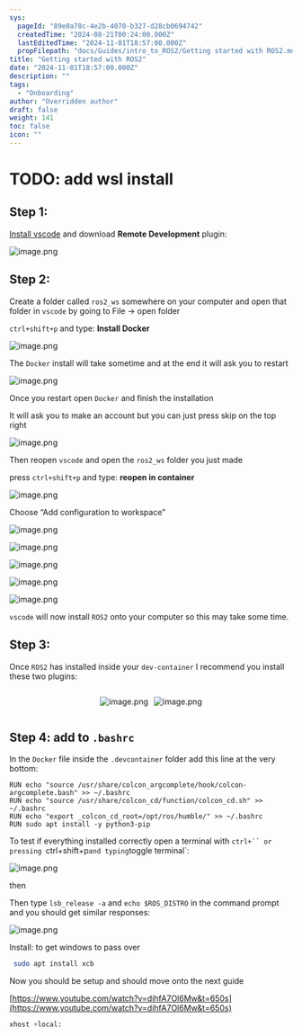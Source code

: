 ```yaml
---
sys:
  pageId: "89e0a78c-4e2b-4070-b327-d28cb0694742"
  createdTime: "2024-08-21T00:24:00.000Z"
  lastEditedTime: "2024-11-01T18:57:00.000Z"
  propFilepath: "docs/Guides/intro_to_ROS2/Getting started with ROS2.md"
title: "Getting started with ROS2"
date: "2024-11-01T18:57:00.000Z"
description: ""
tags:
  - "Onboarding"
author: "Overridden author"
draft: false
weight: 141
toc: false
icon: ""
---
```


# TODO: add wsl install

## Step 1:

[Install vscode](https://code.visualstudio.com/download) and download **Remote Development** plugin:

![image.png](https://prod-files-secure.s3.us-west-2.amazonaws.com/d518164a-d88e-44d1-a4ee-3adb3bd8bce0/efb52993-1881-4a40-b95e-6f020334f022/image.png?X-Amz-Algorithm=AWS4-HMAC-SHA256&X-Amz-Content-Sha256=UNSIGNED-PAYLOAD&X-Amz-Credential=ASIAZI2LB4662WLSTYXH%2F20250328%2Fus-west-2%2Fs3%2Faws4_request&X-Amz-Date=20250328T190240Z&X-Amz-Expires=3600&X-Amz-Security-Token=IQoJb3JpZ2luX2VjEPv%2F%2F%2F%2F%2F%2F%2F%2F%2F%2FwEaCXVzLXdlc3QtMiJHMEUCIQDBbvXUNvhpqvRM6zGV9WWDDwpHPRYBcAC9jVgjksnvXQIgVM7%2BNhSPL1tMrTO31YgYW2pS4HqtegfRu0uBEdsLDE8q%2FwMIZBAAGgw2Mzc0MjMxODM4MDUiDK1eByOI2d%2BdApvVkyrcA19LsIdmRSIGvbjsrYz04o7C2H6EHFVbxyJsQFJBbV8VM%2BwzqV7dnfWLPkxCkbSqETAuRFELPL8365ufF9HKWgXX4MawCJ1a4HpKOXZtoy%2BxWOjqfiGD5sPBI4MX8VGsw%2FjHYXAjHn25pITo3Wi3bN0tJyL7QXbKZHqANTnk3Zhd5w8dAN2AqAKqut8WOJ1Qe%2BtEOA%2B9niHABCu3FDdSH6SSm1OkqXc7R9jqxxU7lxI%2FCFbvd9rTBRL1Py7WGb8rZXh1xPu8u2JFexbZBcjU29Ri0vFoBHxDl1a1qDp6nkm%2BNjWGiJ1Lgb7vpnetJLOitWdpvmadfnOLF2w9ABBxK1XAJ9%2B4x0Es0sjkDoISfVhN9VW3xh2IEbwcvQimSrhLk53pJ8a6zVjrMThOoqC8B2u1ZzMbHhAPvW%2Fem0W%2FbZGR1jh9WNxqBmrq445dM7gwgJziofaJGc0zUVCyBtFFyPbIBbr6p%2FlfC9fQHkt%2BZXe8pIt4BgMy6UlFbKY5XZFN8T92PCH%2Bmfa%2FtVtidtIW2vsD7Gl0IEdCCJsJBvQGFYLR4G5fFylaFy7nEtbakzbtk3Jb892nMkZWiHV9SuVDBwq2fQVmH4eyLUSig0XNCcRjvgP9VEWAa3xrTaLJMNHZm78GOqUBNJz7Xh854sJuYueQofuABhKSU6iRIY%2FIP1xTq2GJbmIqfBxHQEM%2BhAhviPggR1Uhk6K2mCCRdc4nQLd0hLyPLKvFB5KxMeizDset%2B1BOrcc%2BICykL3wmcWD%2FWIldvgN2KHK3R4n0f%2FSvZU7nIMNfw%2FeiAszzOlkOngs2z5YW0kQnK9ihw0yEbsgDrV%2FSTgPJBSJ17n5FWZrPgMa4NyWolTratQXM&X-Amz-Signature=517f0fca961eb7ee15fb06ea095de2e90c56902ebc145a119d4a56e269c8e025&X-Amz-SignedHeaders=host&x-id=GetObject)

## Step 2:

Create a folder called `ros2_ws` somewhere on your computer and open that folder in `vscode` by going to File → open folder 

`ctrl+shift+p` and type: **Install Docker**

![image.png](https://prod-files-secure.s3.us-west-2.amazonaws.com/d518164a-d88e-44d1-a4ee-3adb3bd8bce0/2269dc0e-1cd5-47ff-bceb-c04ad9b2eab0/image.png?X-Amz-Algorithm=AWS4-HMAC-SHA256&X-Amz-Content-Sha256=UNSIGNED-PAYLOAD&X-Amz-Credential=ASIAZI2LB4662WLSTYXH%2F20250328%2Fus-west-2%2Fs3%2Faws4_request&X-Amz-Date=20250328T190240Z&X-Amz-Expires=3600&X-Amz-Security-Token=IQoJb3JpZ2luX2VjEPv%2F%2F%2F%2F%2F%2F%2F%2F%2F%2FwEaCXVzLXdlc3QtMiJHMEUCIQDBbvXUNvhpqvRM6zGV9WWDDwpHPRYBcAC9jVgjksnvXQIgVM7%2BNhSPL1tMrTO31YgYW2pS4HqtegfRu0uBEdsLDE8q%2FwMIZBAAGgw2Mzc0MjMxODM4MDUiDK1eByOI2d%2BdApvVkyrcA19LsIdmRSIGvbjsrYz04o7C2H6EHFVbxyJsQFJBbV8VM%2BwzqV7dnfWLPkxCkbSqETAuRFELPL8365ufF9HKWgXX4MawCJ1a4HpKOXZtoy%2BxWOjqfiGD5sPBI4MX8VGsw%2FjHYXAjHn25pITo3Wi3bN0tJyL7QXbKZHqANTnk3Zhd5w8dAN2AqAKqut8WOJ1Qe%2BtEOA%2B9niHABCu3FDdSH6SSm1OkqXc7R9jqxxU7lxI%2FCFbvd9rTBRL1Py7WGb8rZXh1xPu8u2JFexbZBcjU29Ri0vFoBHxDl1a1qDp6nkm%2BNjWGiJ1Lgb7vpnetJLOitWdpvmadfnOLF2w9ABBxK1XAJ9%2B4x0Es0sjkDoISfVhN9VW3xh2IEbwcvQimSrhLk53pJ8a6zVjrMThOoqC8B2u1ZzMbHhAPvW%2Fem0W%2FbZGR1jh9WNxqBmrq445dM7gwgJziofaJGc0zUVCyBtFFyPbIBbr6p%2FlfC9fQHkt%2BZXe8pIt4BgMy6UlFbKY5XZFN8T92PCH%2Bmfa%2FtVtidtIW2vsD7Gl0IEdCCJsJBvQGFYLR4G5fFylaFy7nEtbakzbtk3Jb892nMkZWiHV9SuVDBwq2fQVmH4eyLUSig0XNCcRjvgP9VEWAa3xrTaLJMNHZm78GOqUBNJz7Xh854sJuYueQofuABhKSU6iRIY%2FIP1xTq2GJbmIqfBxHQEM%2BhAhviPggR1Uhk6K2mCCRdc4nQLd0hLyPLKvFB5KxMeizDset%2B1BOrcc%2BICykL3wmcWD%2FWIldvgN2KHK3R4n0f%2FSvZU7nIMNfw%2FeiAszzOlkOngs2z5YW0kQnK9ihw0yEbsgDrV%2FSTgPJBSJ17n5FWZrPgMa4NyWolTratQXM&X-Amz-Signature=a3d86e5187c99bf9b2436d3ee389f099eeddd9fb8a0a85671ec3e962417eac94&X-Amz-SignedHeaders=host&x-id=GetObject)

The `Docker` install will take sometime and at the end it will ask you to restart

![image.png](https://prod-files-secure.s3.us-west-2.amazonaws.com/d518164a-d88e-44d1-a4ee-3adb3bd8bce0/ed233f78-be33-4b1f-b89c-9c346c0e961e/image.png?X-Amz-Algorithm=AWS4-HMAC-SHA256&X-Amz-Content-Sha256=UNSIGNED-PAYLOAD&X-Amz-Credential=ASIAZI2LB4662WLSTYXH%2F20250328%2Fus-west-2%2Fs3%2Faws4_request&X-Amz-Date=20250328T190240Z&X-Amz-Expires=3600&X-Amz-Security-Token=IQoJb3JpZ2luX2VjEPv%2F%2F%2F%2F%2F%2F%2F%2F%2F%2FwEaCXVzLXdlc3QtMiJHMEUCIQDBbvXUNvhpqvRM6zGV9WWDDwpHPRYBcAC9jVgjksnvXQIgVM7%2BNhSPL1tMrTO31YgYW2pS4HqtegfRu0uBEdsLDE8q%2FwMIZBAAGgw2Mzc0MjMxODM4MDUiDK1eByOI2d%2BdApvVkyrcA19LsIdmRSIGvbjsrYz04o7C2H6EHFVbxyJsQFJBbV8VM%2BwzqV7dnfWLPkxCkbSqETAuRFELPL8365ufF9HKWgXX4MawCJ1a4HpKOXZtoy%2BxWOjqfiGD5sPBI4MX8VGsw%2FjHYXAjHn25pITo3Wi3bN0tJyL7QXbKZHqANTnk3Zhd5w8dAN2AqAKqut8WOJ1Qe%2BtEOA%2B9niHABCu3FDdSH6SSm1OkqXc7R9jqxxU7lxI%2FCFbvd9rTBRL1Py7WGb8rZXh1xPu8u2JFexbZBcjU29Ri0vFoBHxDl1a1qDp6nkm%2BNjWGiJ1Lgb7vpnetJLOitWdpvmadfnOLF2w9ABBxK1XAJ9%2B4x0Es0sjkDoISfVhN9VW3xh2IEbwcvQimSrhLk53pJ8a6zVjrMThOoqC8B2u1ZzMbHhAPvW%2Fem0W%2FbZGR1jh9WNxqBmrq445dM7gwgJziofaJGc0zUVCyBtFFyPbIBbr6p%2FlfC9fQHkt%2BZXe8pIt4BgMy6UlFbKY5XZFN8T92PCH%2Bmfa%2FtVtidtIW2vsD7Gl0IEdCCJsJBvQGFYLR4G5fFylaFy7nEtbakzbtk3Jb892nMkZWiHV9SuVDBwq2fQVmH4eyLUSig0XNCcRjvgP9VEWAa3xrTaLJMNHZm78GOqUBNJz7Xh854sJuYueQofuABhKSU6iRIY%2FIP1xTq2GJbmIqfBxHQEM%2BhAhviPggR1Uhk6K2mCCRdc4nQLd0hLyPLKvFB5KxMeizDset%2B1BOrcc%2BICykL3wmcWD%2FWIldvgN2KHK3R4n0f%2FSvZU7nIMNfw%2FeiAszzOlkOngs2z5YW0kQnK9ihw0yEbsgDrV%2FSTgPJBSJ17n5FWZrPgMa4NyWolTratQXM&X-Amz-Signature=acf5cedaca812469f5ffead71f9285a04b53fa47d136644fe12c67332d521d73&X-Amz-SignedHeaders=host&x-id=GetObject)

Once you restart open `Docker` and finish the installation

It will ask you to make an account but you can just press skip on the top right

![image.png](https://prod-files-secure.s3.us-west-2.amazonaws.com/d518164a-d88e-44d1-a4ee-3adb3bd8bce0/21010ad9-1659-4fd9-9f59-9932a09b2a3d/image.png?X-Amz-Algorithm=AWS4-HMAC-SHA256&X-Amz-Content-Sha256=UNSIGNED-PAYLOAD&X-Amz-Credential=ASIAZI2LB4662WLSTYXH%2F20250328%2Fus-west-2%2Fs3%2Faws4_request&X-Amz-Date=20250328T190240Z&X-Amz-Expires=3600&X-Amz-Security-Token=IQoJb3JpZ2luX2VjEPv%2F%2F%2F%2F%2F%2F%2F%2F%2F%2FwEaCXVzLXdlc3QtMiJHMEUCIQDBbvXUNvhpqvRM6zGV9WWDDwpHPRYBcAC9jVgjksnvXQIgVM7%2BNhSPL1tMrTO31YgYW2pS4HqtegfRu0uBEdsLDE8q%2FwMIZBAAGgw2Mzc0MjMxODM4MDUiDK1eByOI2d%2BdApvVkyrcA19LsIdmRSIGvbjsrYz04o7C2H6EHFVbxyJsQFJBbV8VM%2BwzqV7dnfWLPkxCkbSqETAuRFELPL8365ufF9HKWgXX4MawCJ1a4HpKOXZtoy%2BxWOjqfiGD5sPBI4MX8VGsw%2FjHYXAjHn25pITo3Wi3bN0tJyL7QXbKZHqANTnk3Zhd5w8dAN2AqAKqut8WOJ1Qe%2BtEOA%2B9niHABCu3FDdSH6SSm1OkqXc7R9jqxxU7lxI%2FCFbvd9rTBRL1Py7WGb8rZXh1xPu8u2JFexbZBcjU29Ri0vFoBHxDl1a1qDp6nkm%2BNjWGiJ1Lgb7vpnetJLOitWdpvmadfnOLF2w9ABBxK1XAJ9%2B4x0Es0sjkDoISfVhN9VW3xh2IEbwcvQimSrhLk53pJ8a6zVjrMThOoqC8B2u1ZzMbHhAPvW%2Fem0W%2FbZGR1jh9WNxqBmrq445dM7gwgJziofaJGc0zUVCyBtFFyPbIBbr6p%2FlfC9fQHkt%2BZXe8pIt4BgMy6UlFbKY5XZFN8T92PCH%2Bmfa%2FtVtidtIW2vsD7Gl0IEdCCJsJBvQGFYLR4G5fFylaFy7nEtbakzbtk3Jb892nMkZWiHV9SuVDBwq2fQVmH4eyLUSig0XNCcRjvgP9VEWAa3xrTaLJMNHZm78GOqUBNJz7Xh854sJuYueQofuABhKSU6iRIY%2FIP1xTq2GJbmIqfBxHQEM%2BhAhviPggR1Uhk6K2mCCRdc4nQLd0hLyPLKvFB5KxMeizDset%2B1BOrcc%2BICykL3wmcWD%2FWIldvgN2KHK3R4n0f%2FSvZU7nIMNfw%2FeiAszzOlkOngs2z5YW0kQnK9ihw0yEbsgDrV%2FSTgPJBSJ17n5FWZrPgMa4NyWolTratQXM&X-Amz-Signature=6233c73a3f831d8eff1b4cdf7d4c6f04042475cdbd6a333a503d64967d03c1e8&X-Amz-SignedHeaders=host&x-id=GetObject)

Then reopen `vscode` and open the `ros2_ws` folder you just made

press `ctrl+shift+p` and type: **reopen in container**

![image.png](https://prod-files-secure.s3.us-west-2.amazonaws.com/d518164a-d88e-44d1-a4ee-3adb3bd8bce0/4e93b8c2-41ad-488c-8095-c74205196118/image.png?X-Amz-Algorithm=AWS4-HMAC-SHA256&X-Amz-Content-Sha256=UNSIGNED-PAYLOAD&X-Amz-Credential=ASIAZI2LB4662WLSTYXH%2F20250328%2Fus-west-2%2Fs3%2Faws4_request&X-Amz-Date=20250328T190240Z&X-Amz-Expires=3600&X-Amz-Security-Token=IQoJb3JpZ2luX2VjEPv%2F%2F%2F%2F%2F%2F%2F%2F%2F%2FwEaCXVzLXdlc3QtMiJHMEUCIQDBbvXUNvhpqvRM6zGV9WWDDwpHPRYBcAC9jVgjksnvXQIgVM7%2BNhSPL1tMrTO31YgYW2pS4HqtegfRu0uBEdsLDE8q%2FwMIZBAAGgw2Mzc0MjMxODM4MDUiDK1eByOI2d%2BdApvVkyrcA19LsIdmRSIGvbjsrYz04o7C2H6EHFVbxyJsQFJBbV8VM%2BwzqV7dnfWLPkxCkbSqETAuRFELPL8365ufF9HKWgXX4MawCJ1a4HpKOXZtoy%2BxWOjqfiGD5sPBI4MX8VGsw%2FjHYXAjHn25pITo3Wi3bN0tJyL7QXbKZHqANTnk3Zhd5w8dAN2AqAKqut8WOJ1Qe%2BtEOA%2B9niHABCu3FDdSH6SSm1OkqXc7R9jqxxU7lxI%2FCFbvd9rTBRL1Py7WGb8rZXh1xPu8u2JFexbZBcjU29Ri0vFoBHxDl1a1qDp6nkm%2BNjWGiJ1Lgb7vpnetJLOitWdpvmadfnOLF2w9ABBxK1XAJ9%2B4x0Es0sjkDoISfVhN9VW3xh2IEbwcvQimSrhLk53pJ8a6zVjrMThOoqC8B2u1ZzMbHhAPvW%2Fem0W%2FbZGR1jh9WNxqBmrq445dM7gwgJziofaJGc0zUVCyBtFFyPbIBbr6p%2FlfC9fQHkt%2BZXe8pIt4BgMy6UlFbKY5XZFN8T92PCH%2Bmfa%2FtVtidtIW2vsD7Gl0IEdCCJsJBvQGFYLR4G5fFylaFy7nEtbakzbtk3Jb892nMkZWiHV9SuVDBwq2fQVmH4eyLUSig0XNCcRjvgP9VEWAa3xrTaLJMNHZm78GOqUBNJz7Xh854sJuYueQofuABhKSU6iRIY%2FIP1xTq2GJbmIqfBxHQEM%2BhAhviPggR1Uhk6K2mCCRdc4nQLd0hLyPLKvFB5KxMeizDset%2B1BOrcc%2BICykL3wmcWD%2FWIldvgN2KHK3R4n0f%2FSvZU7nIMNfw%2FeiAszzOlkOngs2z5YW0kQnK9ihw0yEbsgDrV%2FSTgPJBSJ17n5FWZrPgMa4NyWolTratQXM&X-Amz-Signature=a84d84b932421b68ce7205d698180bdf6208efe61a5fcd1bd568967d777e72d1&X-Amz-SignedHeaders=host&x-id=GetObject)

Choose “Add configuration to workspace”

![image.png](https://prod-files-secure.s3.us-west-2.amazonaws.com/d518164a-d88e-44d1-a4ee-3adb3bd8bce0/9560b282-5060-4989-ba37-97e7b2c22476/image.png?X-Amz-Algorithm=AWS4-HMAC-SHA256&X-Amz-Content-Sha256=UNSIGNED-PAYLOAD&X-Amz-Credential=ASIAZI2LB4662WLSTYXH%2F20250328%2Fus-west-2%2Fs3%2Faws4_request&X-Amz-Date=20250328T190240Z&X-Amz-Expires=3600&X-Amz-Security-Token=IQoJb3JpZ2luX2VjEPv%2F%2F%2F%2F%2F%2F%2F%2F%2F%2FwEaCXVzLXdlc3QtMiJHMEUCIQDBbvXUNvhpqvRM6zGV9WWDDwpHPRYBcAC9jVgjksnvXQIgVM7%2BNhSPL1tMrTO31YgYW2pS4HqtegfRu0uBEdsLDE8q%2FwMIZBAAGgw2Mzc0MjMxODM4MDUiDK1eByOI2d%2BdApvVkyrcA19LsIdmRSIGvbjsrYz04o7C2H6EHFVbxyJsQFJBbV8VM%2BwzqV7dnfWLPkxCkbSqETAuRFELPL8365ufF9HKWgXX4MawCJ1a4HpKOXZtoy%2BxWOjqfiGD5sPBI4MX8VGsw%2FjHYXAjHn25pITo3Wi3bN0tJyL7QXbKZHqANTnk3Zhd5w8dAN2AqAKqut8WOJ1Qe%2BtEOA%2B9niHABCu3FDdSH6SSm1OkqXc7R9jqxxU7lxI%2FCFbvd9rTBRL1Py7WGb8rZXh1xPu8u2JFexbZBcjU29Ri0vFoBHxDl1a1qDp6nkm%2BNjWGiJ1Lgb7vpnetJLOitWdpvmadfnOLF2w9ABBxK1XAJ9%2B4x0Es0sjkDoISfVhN9VW3xh2IEbwcvQimSrhLk53pJ8a6zVjrMThOoqC8B2u1ZzMbHhAPvW%2Fem0W%2FbZGR1jh9WNxqBmrq445dM7gwgJziofaJGc0zUVCyBtFFyPbIBbr6p%2FlfC9fQHkt%2BZXe8pIt4BgMy6UlFbKY5XZFN8T92PCH%2Bmfa%2FtVtidtIW2vsD7Gl0IEdCCJsJBvQGFYLR4G5fFylaFy7nEtbakzbtk3Jb892nMkZWiHV9SuVDBwq2fQVmH4eyLUSig0XNCcRjvgP9VEWAa3xrTaLJMNHZm78GOqUBNJz7Xh854sJuYueQofuABhKSU6iRIY%2FIP1xTq2GJbmIqfBxHQEM%2BhAhviPggR1Uhk6K2mCCRdc4nQLd0hLyPLKvFB5KxMeizDset%2B1BOrcc%2BICykL3wmcWD%2FWIldvgN2KHK3R4n0f%2FSvZU7nIMNfw%2FeiAszzOlkOngs2z5YW0kQnK9ihw0yEbsgDrV%2FSTgPJBSJ17n5FWZrPgMa4NyWolTratQXM&X-Amz-Signature=f6586c6bfa7f0f27afe6dbc111aeb0d1bd0efe7c69a07a0a504c40b144fbe248&X-Amz-SignedHeaders=host&x-id=GetObject)

![image.png](https://prod-files-secure.s3.us-west-2.amazonaws.com/d518164a-d88e-44d1-a4ee-3adb3bd8bce0/2ee63f81-886b-48e8-a553-dc6e5eac99e4/image.png?X-Amz-Algorithm=AWS4-HMAC-SHA256&X-Amz-Content-Sha256=UNSIGNED-PAYLOAD&X-Amz-Credential=ASIAZI2LB4662WLSTYXH%2F20250328%2Fus-west-2%2Fs3%2Faws4_request&X-Amz-Date=20250328T190240Z&X-Amz-Expires=3600&X-Amz-Security-Token=IQoJb3JpZ2luX2VjEPv%2F%2F%2F%2F%2F%2F%2F%2F%2F%2FwEaCXVzLXdlc3QtMiJHMEUCIQDBbvXUNvhpqvRM6zGV9WWDDwpHPRYBcAC9jVgjksnvXQIgVM7%2BNhSPL1tMrTO31YgYW2pS4HqtegfRu0uBEdsLDE8q%2FwMIZBAAGgw2Mzc0MjMxODM4MDUiDK1eByOI2d%2BdApvVkyrcA19LsIdmRSIGvbjsrYz04o7C2H6EHFVbxyJsQFJBbV8VM%2BwzqV7dnfWLPkxCkbSqETAuRFELPL8365ufF9HKWgXX4MawCJ1a4HpKOXZtoy%2BxWOjqfiGD5sPBI4MX8VGsw%2FjHYXAjHn25pITo3Wi3bN0tJyL7QXbKZHqANTnk3Zhd5w8dAN2AqAKqut8WOJ1Qe%2BtEOA%2B9niHABCu3FDdSH6SSm1OkqXc7R9jqxxU7lxI%2FCFbvd9rTBRL1Py7WGb8rZXh1xPu8u2JFexbZBcjU29Ri0vFoBHxDl1a1qDp6nkm%2BNjWGiJ1Lgb7vpnetJLOitWdpvmadfnOLF2w9ABBxK1XAJ9%2B4x0Es0sjkDoISfVhN9VW3xh2IEbwcvQimSrhLk53pJ8a6zVjrMThOoqC8B2u1ZzMbHhAPvW%2Fem0W%2FbZGR1jh9WNxqBmrq445dM7gwgJziofaJGc0zUVCyBtFFyPbIBbr6p%2FlfC9fQHkt%2BZXe8pIt4BgMy6UlFbKY5XZFN8T92PCH%2Bmfa%2FtVtidtIW2vsD7Gl0IEdCCJsJBvQGFYLR4G5fFylaFy7nEtbakzbtk3Jb892nMkZWiHV9SuVDBwq2fQVmH4eyLUSig0XNCcRjvgP9VEWAa3xrTaLJMNHZm78GOqUBNJz7Xh854sJuYueQofuABhKSU6iRIY%2FIP1xTq2GJbmIqfBxHQEM%2BhAhviPggR1Uhk6K2mCCRdc4nQLd0hLyPLKvFB5KxMeizDset%2B1BOrcc%2BICykL3wmcWD%2FWIldvgN2KHK3R4n0f%2FSvZU7nIMNfw%2FeiAszzOlkOngs2z5YW0kQnK9ihw0yEbsgDrV%2FSTgPJBSJ17n5FWZrPgMa4NyWolTratQXM&X-Amz-Signature=84734ab7237ad9d766097259952f344182a43f0cb1aed397772d926dae108b27&X-Amz-SignedHeaders=host&x-id=GetObject)

![image.png](https://prod-files-secure.s3.us-west-2.amazonaws.com/d518164a-d88e-44d1-a4ee-3adb3bd8bce0/ae1580b2-b048-407e-aed9-b584224a7a04/image.png?X-Amz-Algorithm=AWS4-HMAC-SHA256&X-Amz-Content-Sha256=UNSIGNED-PAYLOAD&X-Amz-Credential=ASIAZI2LB4662WLSTYXH%2F20250328%2Fus-west-2%2Fs3%2Faws4_request&X-Amz-Date=20250328T190240Z&X-Amz-Expires=3600&X-Amz-Security-Token=IQoJb3JpZ2luX2VjEPv%2F%2F%2F%2F%2F%2F%2F%2F%2F%2FwEaCXVzLXdlc3QtMiJHMEUCIQDBbvXUNvhpqvRM6zGV9WWDDwpHPRYBcAC9jVgjksnvXQIgVM7%2BNhSPL1tMrTO31YgYW2pS4HqtegfRu0uBEdsLDE8q%2FwMIZBAAGgw2Mzc0MjMxODM4MDUiDK1eByOI2d%2BdApvVkyrcA19LsIdmRSIGvbjsrYz04o7C2H6EHFVbxyJsQFJBbV8VM%2BwzqV7dnfWLPkxCkbSqETAuRFELPL8365ufF9HKWgXX4MawCJ1a4HpKOXZtoy%2BxWOjqfiGD5sPBI4MX8VGsw%2FjHYXAjHn25pITo3Wi3bN0tJyL7QXbKZHqANTnk3Zhd5w8dAN2AqAKqut8WOJ1Qe%2BtEOA%2B9niHABCu3FDdSH6SSm1OkqXc7R9jqxxU7lxI%2FCFbvd9rTBRL1Py7WGb8rZXh1xPu8u2JFexbZBcjU29Ri0vFoBHxDl1a1qDp6nkm%2BNjWGiJ1Lgb7vpnetJLOitWdpvmadfnOLF2w9ABBxK1XAJ9%2B4x0Es0sjkDoISfVhN9VW3xh2IEbwcvQimSrhLk53pJ8a6zVjrMThOoqC8B2u1ZzMbHhAPvW%2Fem0W%2FbZGR1jh9WNxqBmrq445dM7gwgJziofaJGc0zUVCyBtFFyPbIBbr6p%2FlfC9fQHkt%2BZXe8pIt4BgMy6UlFbKY5XZFN8T92PCH%2Bmfa%2FtVtidtIW2vsD7Gl0IEdCCJsJBvQGFYLR4G5fFylaFy7nEtbakzbtk3Jb892nMkZWiHV9SuVDBwq2fQVmH4eyLUSig0XNCcRjvgP9VEWAa3xrTaLJMNHZm78GOqUBNJz7Xh854sJuYueQofuABhKSU6iRIY%2FIP1xTq2GJbmIqfBxHQEM%2BhAhviPggR1Uhk6K2mCCRdc4nQLd0hLyPLKvFB5KxMeizDset%2B1BOrcc%2BICykL3wmcWD%2FWIldvgN2KHK3R4n0f%2FSvZU7nIMNfw%2FeiAszzOlkOngs2z5YW0kQnK9ihw0yEbsgDrV%2FSTgPJBSJ17n5FWZrPgMa4NyWolTratQXM&X-Amz-Signature=1d729a7ecdf4ce95babc7ff38fabc24fe1e00a94e0c2169fcbcae05d44724fb9&X-Amz-SignedHeaders=host&x-id=GetObject)

![image.png](https://prod-files-secure.s3.us-west-2.amazonaws.com/d518164a-d88e-44d1-a4ee-3adb3bd8bce0/53255b28-f75e-430f-b9e3-c0ac8577e42b/image.png?X-Amz-Algorithm=AWS4-HMAC-SHA256&X-Amz-Content-Sha256=UNSIGNED-PAYLOAD&X-Amz-Credential=ASIAZI2LB4662WLSTYXH%2F20250328%2Fus-west-2%2Fs3%2Faws4_request&X-Amz-Date=20250328T190240Z&X-Amz-Expires=3600&X-Amz-Security-Token=IQoJb3JpZ2luX2VjEPv%2F%2F%2F%2F%2F%2F%2F%2F%2F%2FwEaCXVzLXdlc3QtMiJHMEUCIQDBbvXUNvhpqvRM6zGV9WWDDwpHPRYBcAC9jVgjksnvXQIgVM7%2BNhSPL1tMrTO31YgYW2pS4HqtegfRu0uBEdsLDE8q%2FwMIZBAAGgw2Mzc0MjMxODM4MDUiDK1eByOI2d%2BdApvVkyrcA19LsIdmRSIGvbjsrYz04o7C2H6EHFVbxyJsQFJBbV8VM%2BwzqV7dnfWLPkxCkbSqETAuRFELPL8365ufF9HKWgXX4MawCJ1a4HpKOXZtoy%2BxWOjqfiGD5sPBI4MX8VGsw%2FjHYXAjHn25pITo3Wi3bN0tJyL7QXbKZHqANTnk3Zhd5w8dAN2AqAKqut8WOJ1Qe%2BtEOA%2B9niHABCu3FDdSH6SSm1OkqXc7R9jqxxU7lxI%2FCFbvd9rTBRL1Py7WGb8rZXh1xPu8u2JFexbZBcjU29Ri0vFoBHxDl1a1qDp6nkm%2BNjWGiJ1Lgb7vpnetJLOitWdpvmadfnOLF2w9ABBxK1XAJ9%2B4x0Es0sjkDoISfVhN9VW3xh2IEbwcvQimSrhLk53pJ8a6zVjrMThOoqC8B2u1ZzMbHhAPvW%2Fem0W%2FbZGR1jh9WNxqBmrq445dM7gwgJziofaJGc0zUVCyBtFFyPbIBbr6p%2FlfC9fQHkt%2BZXe8pIt4BgMy6UlFbKY5XZFN8T92PCH%2Bmfa%2FtVtidtIW2vsD7Gl0IEdCCJsJBvQGFYLR4G5fFylaFy7nEtbakzbtk3Jb892nMkZWiHV9SuVDBwq2fQVmH4eyLUSig0XNCcRjvgP9VEWAa3xrTaLJMNHZm78GOqUBNJz7Xh854sJuYueQofuABhKSU6iRIY%2FIP1xTq2GJbmIqfBxHQEM%2BhAhviPggR1Uhk6K2mCCRdc4nQLd0hLyPLKvFB5KxMeizDset%2B1BOrcc%2BICykL3wmcWD%2FWIldvgN2KHK3R4n0f%2FSvZU7nIMNfw%2FeiAszzOlkOngs2z5YW0kQnK9ihw0yEbsgDrV%2FSTgPJBSJ17n5FWZrPgMa4NyWolTratQXM&X-Amz-Signature=f7dc0bbc807d12197e6c3852d5055c147dbb4dfdbca81e8138c15de873a35d2e&X-Amz-SignedHeaders=host&x-id=GetObject)

![image.png](https://prod-files-secure.s3.us-west-2.amazonaws.com/d518164a-d88e-44d1-a4ee-3adb3bd8bce0/7c562767-5af9-4ffb-97d1-327bcdf4ee00/image.png?X-Amz-Algorithm=AWS4-HMAC-SHA256&X-Amz-Content-Sha256=UNSIGNED-PAYLOAD&X-Amz-Credential=ASIAZI2LB4662WLSTYXH%2F20250328%2Fus-west-2%2Fs3%2Faws4_request&X-Amz-Date=20250328T190240Z&X-Amz-Expires=3600&X-Amz-Security-Token=IQoJb3JpZ2luX2VjEPv%2F%2F%2F%2F%2F%2F%2F%2F%2F%2FwEaCXVzLXdlc3QtMiJHMEUCIQDBbvXUNvhpqvRM6zGV9WWDDwpHPRYBcAC9jVgjksnvXQIgVM7%2BNhSPL1tMrTO31YgYW2pS4HqtegfRu0uBEdsLDE8q%2FwMIZBAAGgw2Mzc0MjMxODM4MDUiDK1eByOI2d%2BdApvVkyrcA19LsIdmRSIGvbjsrYz04o7C2H6EHFVbxyJsQFJBbV8VM%2BwzqV7dnfWLPkxCkbSqETAuRFELPL8365ufF9HKWgXX4MawCJ1a4HpKOXZtoy%2BxWOjqfiGD5sPBI4MX8VGsw%2FjHYXAjHn25pITo3Wi3bN0tJyL7QXbKZHqANTnk3Zhd5w8dAN2AqAKqut8WOJ1Qe%2BtEOA%2B9niHABCu3FDdSH6SSm1OkqXc7R9jqxxU7lxI%2FCFbvd9rTBRL1Py7WGb8rZXh1xPu8u2JFexbZBcjU29Ri0vFoBHxDl1a1qDp6nkm%2BNjWGiJ1Lgb7vpnetJLOitWdpvmadfnOLF2w9ABBxK1XAJ9%2B4x0Es0sjkDoISfVhN9VW3xh2IEbwcvQimSrhLk53pJ8a6zVjrMThOoqC8B2u1ZzMbHhAPvW%2Fem0W%2FbZGR1jh9WNxqBmrq445dM7gwgJziofaJGc0zUVCyBtFFyPbIBbr6p%2FlfC9fQHkt%2BZXe8pIt4BgMy6UlFbKY5XZFN8T92PCH%2Bmfa%2FtVtidtIW2vsD7Gl0IEdCCJsJBvQGFYLR4G5fFylaFy7nEtbakzbtk3Jb892nMkZWiHV9SuVDBwq2fQVmH4eyLUSig0XNCcRjvgP9VEWAa3xrTaLJMNHZm78GOqUBNJz7Xh854sJuYueQofuABhKSU6iRIY%2FIP1xTq2GJbmIqfBxHQEM%2BhAhviPggR1Uhk6K2mCCRdc4nQLd0hLyPLKvFB5KxMeizDset%2B1BOrcc%2BICykL3wmcWD%2FWIldvgN2KHK3R4n0f%2FSvZU7nIMNfw%2FeiAszzOlkOngs2z5YW0kQnK9ihw0yEbsgDrV%2FSTgPJBSJ17n5FWZrPgMa4NyWolTratQXM&X-Amz-Signature=b5cfe24be65d806633e9d1a6dba76b916e1b0f96227439d68975a199e077cdaf&X-Amz-SignedHeaders=host&x-id=GetObject)

`vscode` will now install `ROS2` onto your computer so this may take some time.

## Step 3:

Once `ROS2` has installed inside your `dev-container` I recommend you install these two plugins:

<div style="display: flex;flex-direction: row; column-gap:10px; max-width: 630px;justify-content: center;">
<div>

![image.png](https://prod-files-secure.s3.us-west-2.amazonaws.com/d518164a-d88e-44d1-a4ee-3adb3bd8bce0/3fc3d550-5a54-4ba1-ba6b-faa01cdb7369/image.png?X-Amz-Algorithm=AWS4-HMAC-SHA256&X-Amz-Content-Sha256=UNSIGNED-PAYLOAD&X-Amz-Credential=ASIAZI2LB4666DIU3TUI%2F20250328%2Fus-west-2%2Fs3%2Faws4_request&X-Amz-Date=20250328T190245Z&X-Amz-Expires=3600&X-Amz-Security-Token=IQoJb3JpZ2luX2VjEPv%2F%2F%2F%2F%2F%2F%2F%2F%2F%2FwEaCXVzLXdlc3QtMiJGMEQCIAf9m7rc%2Bvchh1Ge9TxZcrdbYq4OQbfHpwIq46sPFncjAiBjpPaNeuZE7HrJH%2BqeudVp%2F6nYfznt%2BbC0XjOvRd3Dcir%2FAwhkEAAaDDYzNzQyMzE4MzgwNSIMtmX363bh5E2WOPTbKtwDyWWV21vz%2F8OJrwh6E7ehuoQktnyswQV5n%2FK%2BmP4kJNepdlIg7hhjaN8ru2FqXz9bLXlaFc0yW928XVJgq8jPLRbGKwCiCqAtG%2FI09G9WG3rf15tP3hVSKB5EYDXvEqvsJm%2B%2FY3q4cLArK0iHALc4GYZOuJ8ehO9ng8V%2F7pKznWIBQFuYWWfB7Z9X5rN0Fq%2B5X1Kx8pOwA85RwIhy3dsHVTzMQe6AxXWA9CH0XpBAlDAFV5wUqWLOZ6DSUbIBsDiRnLY1P57JORxlG0SxQocZWN9bOy3YrZy7cXK2k9T1VrZG7OIo2yHWUFPByCIwy2%2FPAKrXg9fVSb1wYdLoo71d5B4kn4YNGWtnuuHM9Gpm4BrbB3npRuDeQHhsMY95qddqeD8QubVqs%2B%2BAVzVEC8EExqpElVUKNHEZvm41%2F%2BT1T3OJKBP5fRcen9hyrttJi%2Bht%2FnzqUlAT1n9i4OhokXk3wealFmpJgE4%2FvQLUnM%2FQZc9izoGykCX8CzIyTNY22VXIGYZW5lcq0RQrgtmU2tQws%2BREMPA3HjW96haZqs2UPeVrZznK3QJtIMoJFvn3u2pzDEQPBi6rsQ8qvhAw2m4jwf1SQUAV9bCdXYNpUGxlxvCj2J8bQymNUSYbQYowstqbvwY6pgGx6ZcZvWr6bJct9BY0HMyZHsvKiyUbHJYT%2BMMtfuFV9UrUVqTr1cohz1GyVMeGKa49yePoj7EYarekjcwT91yRlrFmuFswWeAVsvx%2B8NTraBV%2FQNwpm9MeU7NX%2F5lVaY6U9Js7k3kurQQlmMRSe1MhtiVAYmi8tmK9zNOWOND4d0nACQY2mUE6hSxu0I01pu%2FDROJNV2AAPrPUphEQP1hYjpv%2BlXfb&X-Amz-Signature=51e1439b148fb43177e643c5602faeaa660da72909f61b20f6639b651203616d&X-Amz-SignedHeaders=host&x-id=GetObject)

</div>
<div>

![image.png](https://prod-files-secure.s3.us-west-2.amazonaws.com/d518164a-d88e-44d1-a4ee-3adb3bd8bce0/d994cc66-13c2-4093-a5a3-f84cf4601a82/image.png?X-Amz-Algorithm=AWS4-HMAC-SHA256&X-Amz-Content-Sha256=UNSIGNED-PAYLOAD&X-Amz-Credential=ASIAZI2LB4667TOBFMAR%2F20250328%2Fus-west-2%2Fs3%2Faws4_request&X-Amz-Date=20250328T190245Z&X-Amz-Expires=3600&X-Amz-Security-Token=IQoJb3JpZ2luX2VjEPv%2F%2F%2F%2F%2F%2F%2F%2F%2F%2FwEaCXVzLXdlc3QtMiJHMEUCIDEQ4GMk9MYUwHRLBTPMkiX6DwlJc1XkjS77KCXoAOuzAiEAqLX3UqBAppi1upVwxY%2FLqfPNAPdxcP7twa%2FHQLLwN7Mq%2FwMIZBAAGgw2Mzc0MjMxODM4MDUiDAIJhtNbgl3PkCySlSrcA7Tpot4GwHjNt2aYzIpqCtFlY4VAaMhzGL4hSvfVtpNcmcCvkQjLzgvbC53HbAX%2BD90vHkc%2FQdZiUF%2FepNxXCGdSIYmYJlaRBH6gB%2FrraXs82Ni56LUzxsJweeEr9l3ha%2FUDW2FI3vKz6IsyhysM2CN5rGwCUoZlcLT6ReFBjVZpYV%2FL5E4x8GgD7KcKplbWyFFCMpRKns5WFZ1ZuRxU2uXxByFZcSzsX6pQzD%2BoqoYn54RWNmX5Dcv%2BZv4VqcHfvjpW%2Bagyn0piS43jxJYof3mkdwtoNlWFcXn%2BfzFk7bpUYxl69gviKuBFR0CcMYc4df74HbrxOep78grLVKU%2Flz3dzMBdktwCnFTdfEetG%2FFbWCWybRgttvx8hV6XrB2TPJzDmknSFEbiCL0HSH1Wr5fSsndqsH7up7poUUqTpAtzxlZlu5uyCtmCv8r9pQCwZrMSbz1M18tGbxqzD1BLI9bvJYTZWD4OdN9c4O74%2BP%2FPq5QBkdtXAodh0zysq%2FfkrshYr6z0IuTqBv2uFuQtaJZAVmsC8C4XhzUAz6gI1gT%2BDfJuQeYBRnC%2BCRLqtKZug3wHbfWmPRIMG2njZxX%2B4RNEM3uAO%2Bm09VK69Y0ShbnAx610GjTAKtlMJhZXMNLZm78GOqUBJO1vWPQ77Uh1Kek1sVB4IDOcg%2B1DlE9Mzcj4Gny%2FYfnqdOYjprgz%2BSZZx1WRpxFqhr1%2B4YZ9MgR32BCxILU6CSOnumsTXbTGL8HWhZBOCjZmTOF%2F9EvUF8%2BAVI5sjwwd1GqM8E8orhyqPIHUXPUntIBLx86jJD0qs6U2vNioGtJx7cqHqNpHJxyEais3tQm211pMQDaGkQXKKilgadZJ8odtyCoA&X-Amz-Signature=dfc49c389310f479398bf5fbf1e97779f5eb470756c4dcbaecba66d10537dcb4&X-Amz-SignedHeaders=host&x-id=GetObject)

</div>
</div>

## Step 4: add to `.bashrc`

In the `Docker` file inside the `.devcontainer` folder add this line at the very bottom: 

```docker
RUN echo "source /usr/share/colcon_argcomplete/hook/colcon-argcomplete.bash" >> ~/.bashrc
RUN echo "source /usr/share/colcon_cd/function/colcon_cd.sh" >> ~/.bashrc
RUN echo "export _colcon_cd_root=/opt/ros/humble/" >> ~/.bashrc
RUN sudo apt install -y python3-pip 
```

To test if everything installed correctly open a terminal with `ctrl+`` or pressing `ctrl+shift+p` and typing `toggle terminal`:

![image.png](https://prod-files-secure.s3.us-west-2.amazonaws.com/d518164a-d88e-44d1-a4ee-3adb3bd8bce0/6a4943d8-b04e-4c02-9a58-775f3384d1a5/image.png?X-Amz-Algorithm=AWS4-HMAC-SHA256&X-Amz-Content-Sha256=UNSIGNED-PAYLOAD&X-Amz-Credential=ASIAZI2LB4662WLSTYXH%2F20250328%2Fus-west-2%2Fs3%2Faws4_request&X-Amz-Date=20250328T190240Z&X-Amz-Expires=3600&X-Amz-Security-Token=IQoJb3JpZ2luX2VjEPv%2F%2F%2F%2F%2F%2F%2F%2F%2F%2FwEaCXVzLXdlc3QtMiJHMEUCIQDBbvXUNvhpqvRM6zGV9WWDDwpHPRYBcAC9jVgjksnvXQIgVM7%2BNhSPL1tMrTO31YgYW2pS4HqtegfRu0uBEdsLDE8q%2FwMIZBAAGgw2Mzc0MjMxODM4MDUiDK1eByOI2d%2BdApvVkyrcA19LsIdmRSIGvbjsrYz04o7C2H6EHFVbxyJsQFJBbV8VM%2BwzqV7dnfWLPkxCkbSqETAuRFELPL8365ufF9HKWgXX4MawCJ1a4HpKOXZtoy%2BxWOjqfiGD5sPBI4MX8VGsw%2FjHYXAjHn25pITo3Wi3bN0tJyL7QXbKZHqANTnk3Zhd5w8dAN2AqAKqut8WOJ1Qe%2BtEOA%2B9niHABCu3FDdSH6SSm1OkqXc7R9jqxxU7lxI%2FCFbvd9rTBRL1Py7WGb8rZXh1xPu8u2JFexbZBcjU29Ri0vFoBHxDl1a1qDp6nkm%2BNjWGiJ1Lgb7vpnetJLOitWdpvmadfnOLF2w9ABBxK1XAJ9%2B4x0Es0sjkDoISfVhN9VW3xh2IEbwcvQimSrhLk53pJ8a6zVjrMThOoqC8B2u1ZzMbHhAPvW%2Fem0W%2FbZGR1jh9WNxqBmrq445dM7gwgJziofaJGc0zUVCyBtFFyPbIBbr6p%2FlfC9fQHkt%2BZXe8pIt4BgMy6UlFbKY5XZFN8T92PCH%2Bmfa%2FtVtidtIW2vsD7Gl0IEdCCJsJBvQGFYLR4G5fFylaFy7nEtbakzbtk3Jb892nMkZWiHV9SuVDBwq2fQVmH4eyLUSig0XNCcRjvgP9VEWAa3xrTaLJMNHZm78GOqUBNJz7Xh854sJuYueQofuABhKSU6iRIY%2FIP1xTq2GJbmIqfBxHQEM%2BhAhviPggR1Uhk6K2mCCRdc4nQLd0hLyPLKvFB5KxMeizDset%2B1BOrcc%2BICykL3wmcWD%2FWIldvgN2KHK3R4n0f%2FSvZU7nIMNfw%2FeiAszzOlkOngs2z5YW0kQnK9ihw0yEbsgDrV%2FSTgPJBSJ17n5FWZrPgMa4NyWolTratQXM&X-Amz-Signature=304fc08def7bde9a2cfad95e93c04be853ee89c2010a675adc3a04c61d44fab2&X-Amz-SignedHeaders=host&x-id=GetObject)

then 

Then type `lsb_release -a` and `echo $ROS_DISTRO` in the command prompt and you should get similar responses:

![image.png](https://prod-files-secure.s3.us-west-2.amazonaws.com/d518164a-d88e-44d1-a4ee-3adb3bd8bce0/3e635dec-a805-4e85-8b9e-d000e5b71a4e/image.png?X-Amz-Algorithm=AWS4-HMAC-SHA256&X-Amz-Content-Sha256=UNSIGNED-PAYLOAD&X-Amz-Credential=ASIAZI2LB4662WLSTYXH%2F20250328%2Fus-west-2%2Fs3%2Faws4_request&X-Amz-Date=20250328T190240Z&X-Amz-Expires=3600&X-Amz-Security-Token=IQoJb3JpZ2luX2VjEPv%2F%2F%2F%2F%2F%2F%2F%2F%2F%2FwEaCXVzLXdlc3QtMiJHMEUCIQDBbvXUNvhpqvRM6zGV9WWDDwpHPRYBcAC9jVgjksnvXQIgVM7%2BNhSPL1tMrTO31YgYW2pS4HqtegfRu0uBEdsLDE8q%2FwMIZBAAGgw2Mzc0MjMxODM4MDUiDK1eByOI2d%2BdApvVkyrcA19LsIdmRSIGvbjsrYz04o7C2H6EHFVbxyJsQFJBbV8VM%2BwzqV7dnfWLPkxCkbSqETAuRFELPL8365ufF9HKWgXX4MawCJ1a4HpKOXZtoy%2BxWOjqfiGD5sPBI4MX8VGsw%2FjHYXAjHn25pITo3Wi3bN0tJyL7QXbKZHqANTnk3Zhd5w8dAN2AqAKqut8WOJ1Qe%2BtEOA%2B9niHABCu3FDdSH6SSm1OkqXc7R9jqxxU7lxI%2FCFbvd9rTBRL1Py7WGb8rZXh1xPu8u2JFexbZBcjU29Ri0vFoBHxDl1a1qDp6nkm%2BNjWGiJ1Lgb7vpnetJLOitWdpvmadfnOLF2w9ABBxK1XAJ9%2B4x0Es0sjkDoISfVhN9VW3xh2IEbwcvQimSrhLk53pJ8a6zVjrMThOoqC8B2u1ZzMbHhAPvW%2Fem0W%2FbZGR1jh9WNxqBmrq445dM7gwgJziofaJGc0zUVCyBtFFyPbIBbr6p%2FlfC9fQHkt%2BZXe8pIt4BgMy6UlFbKY5XZFN8T92PCH%2Bmfa%2FtVtidtIW2vsD7Gl0IEdCCJsJBvQGFYLR4G5fFylaFy7nEtbakzbtk3Jb892nMkZWiHV9SuVDBwq2fQVmH4eyLUSig0XNCcRjvgP9VEWAa3xrTaLJMNHZm78GOqUBNJz7Xh854sJuYueQofuABhKSU6iRIY%2FIP1xTq2GJbmIqfBxHQEM%2BhAhviPggR1Uhk6K2mCCRdc4nQLd0hLyPLKvFB5KxMeizDset%2B1BOrcc%2BICykL3wmcWD%2FWIldvgN2KHK3R4n0f%2FSvZU7nIMNfw%2FeiAszzOlkOngs2z5YW0kQnK9ihw0yEbsgDrV%2FSTgPJBSJ17n5FWZrPgMa4NyWolTratQXM&X-Amz-Signature=3aab9bce268e3ec4b469fe948ff88df81a33d91ad9e203980149a8e486251b09&X-Amz-SignedHeaders=host&x-id=GetObject)

Install:  to get windows to pass over

```bash
 sudo apt install xcb
```

Now you should be setup and should move onto the next guide 

[https://www.youtube.com/watch?v=dihfA7Ol6Mw&t=650s](https://www.youtube.com/watch?v=dihfA7Ol6Mw&t=650s)

```python
xhost +local:
```
